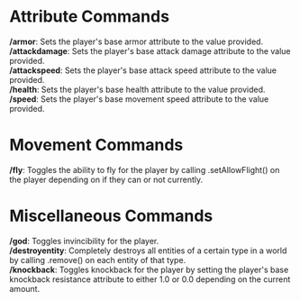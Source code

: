 # Attribute Commands

**/armor**: Sets the player's base armor attribute to the value provided.\
**/attackdamage**: Sets the player's base attack damage attribute to the value provided.\
**/attackspeed**: Sets the player's base attack speed attribute to the value provided.\
**/health**: Sets the player's base health attribute to the value provided.\
**/speed**: Sets the player's base movement speed attribute to the value provided.

# Movement Commands
**/fly**: Toggles the ability to fly for the player by calling .setAllowFlight() on the player depending on if they can or not currently.

# Miscellaneous Commands
**/god**: Toggles invincibility for the player.\
**/destroyentity**: Completely destroys all entities of a certain type in a world by calling .remove() on each entity of that type.\
**/knockback**: Toggles knockback for the player by setting the player's base knockback resistance attribute to either 1.0 or 0.0 depending on the current amount.
